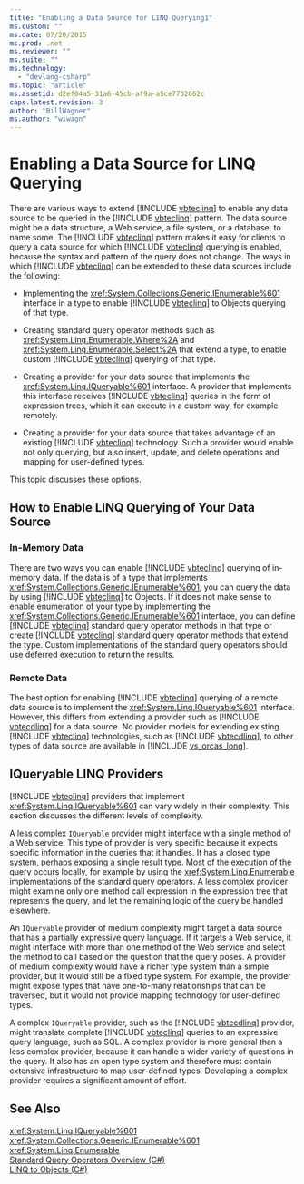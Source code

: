 ```yaml
---
title: "Enabling a Data Source for LINQ Querying1"
ms.custom: ""
ms.date: 07/20/2015
ms.prod: .net
ms.reviewer: ""
ms.suite: ""
ms.technology: 
  - "devlang-csharp"
ms.topic: "article"
ms.assetid: d2ef04a5-31a6-45cb-af9a-a5ce7732662c
caps.latest.revision: 3
author: "BillWagner"
ms.author: "wiwagn"
---
```

# Enabling a Data Source for LINQ Querying
There are various ways to extend [!INCLUDE [vbteclinq](~/includes/vbteclinq-md.md)] to enable any data source to be queried in the [!INCLUDE [vbteclinq](~/includes/vbteclinq-md.md)] pattern. The data source might be a data structure, a Web service, a file system, or a database, to name some. The [!INCLUDE [vbteclinq](~/includes/vbteclinq-md.md)] pattern makes it easy for clients to query a data source for which [!INCLUDE [vbteclinq](~/includes/vbteclinq-md.md)] querying is enabled, because the syntax and pattern of the query does not change. The ways in which [!INCLUDE [vbteclinq](~/includes/vbteclinq-md.md)] can be extended to these data sources include the following:  
  
- Implementing the <xref:System.Collections.Generic.IEnumerable%601> interface in a type to enable [!INCLUDE [vbteclinq](~/includes/vbteclinq-md.md)] to Objects querying of that type.  
  
- Creating standard query operator methods such as <xref:System.Linq.Enumerable.Where%2A> and <xref:System.Linq.Enumerable.Select%2A> that extend a type, to enable custom [!INCLUDE [vbteclinq](~/includes/vbteclinq-md.md)] querying of that type.  
  
- Creating a provider for your data source that implements the <xref:System.Linq.IQueryable%601> interface. A provider that implements this interface receives [!INCLUDE [vbteclinq](~/includes/vbteclinq-md.md)] queries in the form of expression trees, which it can execute in a custom way, for example remotely.  
  
- Creating a provider for your data source that takes advantage of an existing [!INCLUDE [vbteclinq](~/includes/vbteclinq-md.md)] technology. Such a provider would enable not only querying, but also insert, update, and delete operations and mapping for user-defined types.  
  
 This topic discusses these options.  
  
## How to Enable LINQ Querying of Your Data Source  
  
### In-Memory Data  
 There are two ways you can enable [!INCLUDE [vbteclinq](~/includes/vbteclinq-md.md)] querying of in-memory data. If the data is of a type that implements <xref:System.Collections.Generic.IEnumerable%601>, you can query the data by using [!INCLUDE [vbteclinq](~/includes/vbteclinq-md.md)] to Objects. If it does not make sense to enable enumeration of your type by implementing the <xref:System.Collections.Generic.IEnumerable%601> interface, you can define [!INCLUDE [vbteclinq](~/includes/vbteclinq-md.md)] standard query operator methods in that type or create [!INCLUDE [vbteclinq](~/includes/vbteclinq-md.md)] standard query operator methods that extend the type. Custom implementations of the standard query operators should use deferred execution to return the results.  
  
### Remote Data  
 The best option for enabling [!INCLUDE [vbteclinq](~/includes/vbteclinq-md.md)] querying of a remote data source is to implement the <xref:System.Linq.IQueryable%601> interface. However, this differs from extending a provider such as [!INCLUDE [vbtecdlinq](~/includes/vbtecdlinq-md.md)] for a data source. No provider models for extending existing [!INCLUDE [vbteclinq](~/includes/vbteclinq-md.md)] technologies, such as [!INCLUDE [vbtecdlinq](~/includes/vbtecdlinq-md.md)], to other types of data source are available in [!INCLUDE [vs_orcas_long](~/includes/vs-orcas-long-md.md)].  
  
## IQueryable LINQ Providers  
 [!INCLUDE [vbteclinq](~/includes/vbteclinq-md.md)] providers that implement <xref:System.Linq.IQueryable%601> can vary widely in their complexity. This section discusses the different levels of complexity.  
  
 A less complex `IQueryable` provider might interface with a single method of a Web service. This type of provider is very specific because it expects specific information in the queries that it handles. It has a closed type system, perhaps exposing a single result type. Most of the execution of the query occurs locally, for example by using the <xref:System.Linq.Enumerable> implementations of the standard query operators. A less complex provider might examine only one method call expression in the expression tree that represents the query, and let the remaining logic of the query be handled elsewhere.  
  
 An `IQueryable` provider of medium complexity might target a data source that has a partially expressive query language. If it targets a Web service, it might interface with more than one method of the Web service and select the method to call based on the question that the query poses. A provider of medium complexity would have a richer type system than a simple provider, but it would still be a fixed type system. For example, the provider might expose types that have one-to-many relationships that can be traversed, but it would not provide mapping technology for user-defined types.  
  
 A complex `IQueryable` provider, such as the [!INCLUDE [vbtecdlinq](~/includes/vbtecdlinq-md.md)] provider, might translate complete [!INCLUDE [vbteclinq](~/includes/vbteclinq-md.md)] queries to an expressive query language, such as SQL. A complex provider is more general than a less complex provider, because it can handle a wider variety of questions in the query. It also has an open type system and therefore must contain extensive infrastructure to map user-defined types. Developing a complex provider requires a significant amount of effort.  
  
## See Also  
 <xref:System.Linq.IQueryable%601>  
 <xref:System.Collections.Generic.IEnumerable%601>  
 <xref:System.Linq.Enumerable>  
 [Standard Query Operators Overview (C#)](../../../../csharp/programming-guide/concepts/linq/standard-query-operators-overview.md)  
 [LINQ to Objects (C#)](../../../../csharp/programming-guide/concepts/linq/linq-to-objects.md)
